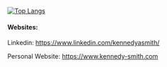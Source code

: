 
[![Top Langs](https://github-readme-stats.vercel.app/api/top-langs/?username=kennedyasmith)](https://github.com/kennedyasmith/github-readme-stats)

#### **Websites:**
Linkedin: https://www.linkedin.com/kennedyasmith/

Personal Website: https://www.kennedy-smith.com
